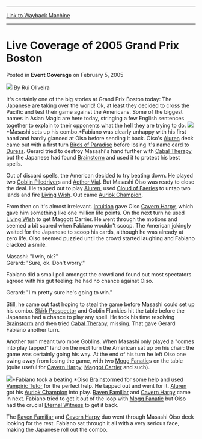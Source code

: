 
---
[Link to Wayback Machine](https://web.archive.org/web/20220816222101/https://magic.wizards.com/en/articles/archive/event-coverage/live-coverage-2005-grand-prix-boston-2005-02-05-1)

[_metadata_:author]:- "Rui Oliveira"
[_metadata_:description]:- "It's certainly one of the big stories at Grand Prix Boston today: The Japanese are taking over the world! Ok, at least they decided to cross the Pacific and test their game against the Americans. Some of the biggest names in Asian Magic are here today, stringing a few English sentences together to explain to their opponents what the hell they are trying to do. Masashi sets up"
[_metadata_:generator]:- "Drupal 7 (http://drupal.org)"
[_metadata_:node]:- "536651"
[_metadata_:publish_date]:- "2005-02-05"
[_metadata_:source]:- "div-main-content"
[_metadata_:title]:- "Live Coverage of 2005 Grand Prix Boston"
[_metadata_:wayback_capture_timestamp]:- "2022-08-16 22:21:01"
[_metadata_:wayback_raw_url]:- "https://web.archive.org/web/20220816222101id_/https://magic.wizards.com/en/articles/archive/event-coverage/live-coverage-2005-grand-prix-boston-2005-02-05-1"
[_metadata_:wayback_url]:- "https://magic.wizards.com/en/articles/archive/event-coverage/live-coverage-2005-grand-prix-boston-2005-02-05-1"
---


Live Coverage of 2005 Grand Prix Boston
=======================================



 Posted in **Event Coverage**
 on February 5, 2005 






![](https://media.magic.wizards.com/styles/auth_small/public/generic-avatar-150_103.png)
By Rui Oliveira











It's certainly one of the big stories at Grand Prix Boston today: The Japanese are taking over the world! Ok, at least they decided to cross the Pacific and test their game against the Americans. Some of the biggest names in Asian Magic are here today, stringing a few English sentences together to explain to their opponents what the hell they are trying to do. ![](https://media.magic.wizards.com/image_legacy_migration/sideboard/images/gpbost05/fm6_1.jpg)*Masashi sets up his combo.*Fabiano was clearly unhappy with his first hand and hardly glanced at Oiso before sending it back. Oiso's [Aluren](https://gatherer.wizards.com/Pages/Card/Details.aspx?name=Aluren) deck came out with a first turn [Birds of Paradise](https://gatherer.wizards.com/Pages/Card/Details.aspx?name=Birds+of+Paradise) before losing it's name card to [Duress](https://gatherer.wizards.com/Pages/Card/Details.aspx?name=Duress). Gerard tried to destroy Masashi's hand further with [Cabal Therapy](https://gatherer.wizards.com/Pages/Card/Details.aspx?name=Cabal+Therapy) but the Japanese had found [Brainstorm](https://gatherer.wizards.com/Pages/Card/Details.aspx?name=Brainstorm) and used it to protect his best spells.

Out of discard spells, the American decided to try beating down. He played two [Goblin Piledriver](https://gatherer.wizards.com/Pages/Card/Details.aspx?name=Goblin+Piledriver)s and [Aether Vial](https://gatherer.wizards.com/Pages/Card/Details.aspx?name=Aether+Vial). But Masashi Oiso was ready to close the deal. He tapped out to play [Aluren](https://gatherer.wizards.com/Pages/Card/Details.aspx?name=Aluren), used [Cloud of Faeries](https://gatherer.wizards.com/Pages/Card/Details.aspx?name=Cloud+of+Faeries) to untap two lands and fire [Living Wish](https://gatherer.wizards.com/Pages/Card/Details.aspx?name=Living+Wish). Out came [Auriok Champion](https://gatherer.wizards.com/Pages/Card/Details.aspx?name=Auriok+Champion).

From then on it's almost irrelevant. [Intuition](https://gatherer.wizards.com/Pages/Card/Details.aspx?name=Intuition) gave Oiso [Cavern Harpy](https://gatherer.wizards.com/Pages/Card/Details.aspx?name=Cavern+Harpy), which gave him something like one million life points. On the next turn he used [Living Wish](https://gatherer.wizards.com/Pages/Card/Details.aspx?name=Living+Wish) to get Maggott Carrier. He went through the motions and seemed a bit scared when Fabiano wouldn't scoop. The American jokingly waited for the Japanese to scoop his cards, although he was already at zero life. Oiso seemed puzzled until the crowd started laughing and Fabiano cracked a smile.

Masashi: "I win, ok?"  
 Gerard: "Sure, ok. Don't worry."

Fabiano did a small poll amongst the crowd and found out most spectators agreed with his gut feeling: he had no chance against Oiso.

Gerard: "I'm pretty sure he's going to win."

Still, he came out fast hoping to steal the game before Masashi could set up his combo. [Skirk Prospector](https://gatherer.wizards.com/Pages/Card/Details.aspx?name=Skirk+Prospector) and Goblin Flunkies hit the table before the Japanese had a chance to play any spell. He took his time resolving [Brainstorm](https://gatherer.wizards.com/Pages/Card/Details.aspx?name=Brainstorm) and then tried [Cabal Therapy](https://gatherer.wizards.com/Pages/Card/Details.aspx?name=Cabal+Therapy), missing. That gave Gerard Fabiano another turn. 

Another turn meant two more Goblins. When Masashi only played a "comes into play tapped" land on the next turn the American sat up on his chair: the game was certainly going his way. At the end of his turn he left Oiso one swing away from losing the game, with two [Mogg Fanatic](https://gatherer.wizards.com/Pages/Card/Details.aspx?name=Mogg+Fanatic)s on the table (quite useful for [Cavern Harpy](https://gatherer.wizards.com/Pages/Card/Details.aspx?name=Cavern+Harpy), [Maggot Carrier](https://gatherer.wizards.com/Pages/Card/Details.aspx?name=Maggot+Carrier) and such).

![](https://media.magic.wizards.com/image_legacy_migration/sideboard/images/gpbost05/fm6_2.jpg)*Fabiano took a beating.*Oiso [Brainstorm](https://gatherer.wizards.com/Pages/Card/Details.aspx?name=Brainstorm)ed for some help and used [Vampiric Tutor](https://gatherer.wizards.com/Pages/Card/Details.aspx?name=Vampiric+Tutor) for the perfect help. He tapped out and went for it. [Aluren](https://gatherer.wizards.com/Pages/Card/Details.aspx?name=Aluren) got his [Auriok Champion](https://gatherer.wizards.com/Pages/Card/Details.aspx?name=Auriok+Champion) into play. [Raven Familiar](https://gatherer.wizards.com/Pages/Card/Details.aspx?name=Raven+Familiar) and [Cavern Harpy](https://gatherer.wizards.com/Pages/Card/Details.aspx?name=Cavern+Harpy) came in next. Fabiano tried to get it out of the loop with [Mogg Fanatic](https://gatherer.wizards.com/Pages/Card/Details.aspx?name=Mogg+Fanatic) but Oiso had the crucial [Eternal Witness](https://gatherer.wizards.com/Pages/Card/Details.aspx?name=Eternal+Witness) to get it back.

The [Raven Familiar](https://gatherer.wizards.com/Pages/Card/Details.aspx?name=Raven+Familiar) and [Cavern Harpy](https://gatherer.wizards.com/Pages/Card/Details.aspx?name=Cavern+Harpy) duo went through Masashi Oiso deck looking for the rest. Fabiano sat through it all with a very serious face, making the Japanese roll out the combo.







